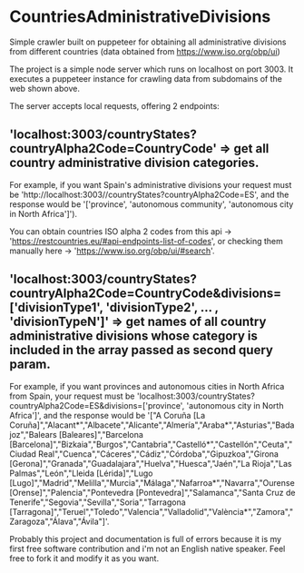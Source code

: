 # CountriesAdministrativeDivisions

Simple crawler built on puppeteer for obtaining all administrative divisions from different countries (data obtained from https://www.iso.org/obp/ui)

The project is a simple node server which runs on localhost on port 3003. It executes a puppeteer instance for crawling data from subdomains of the web shown above.

The server accepts local requests, offering 2 endpoints:

## 'localhost:3003/countryStates?countryAlpha2Code=CountryCode' => get all country administrative division categories. 

For example, if you want Spain's administrative divisions your request must be 'http://localhost:3003//countryStates?countryAlpha2Code=ES', and the response would be 
'['province', 'autonomous community', 'autonomous city in North Africa']'). 

You can obtain countries ISO alpha 2 codes from this api -> 'https://restcountries.eu/#api-endpoints-list-of-codes', or checking them manually here -> 
'https://www.iso.org/obp/ui/#search'.

## 'localhost:3003/countryStates?countryAlpha2Code=CountryCode&divisions=['divisionType1', 'divisionType2', ... , 'divisionTypeN']' => get names of all country administrative divisions whose category is included in the array passed as second query param.

For example, if you want provinces and autonomous cities in North Africa from Spain, your request must be 'localhost:3003/countryStates?countryAlpha2Code=ES&divisions=['province', 'autonomous city in North Africa']', and
the response would be '["A Coruña [La Coruña]","Alacant*","Albacete","Alicante","Almería","Araba*","Asturias","Badajoz","Balears [Baleares]","Barcelona [Barcelona]","Bizkaia","Burgos","Cantabria","Castelló*","Castellón","Ceuta","Ciudad Real","Cuenca","Cáceres","Cádiz","Córdoba","Gipuzkoa","Girona [Gerona]","Granada","Guadalajara","Huelva","Huesca","Jaén","La Rioja","Las Palmas","León","Lleida [Lérida]","Lugo [Lugo]","Madrid","Melilla","Murcia","Málaga","Nafarroa*","Navarra","Ourense [Orense]","Palencia","Pontevedra [Pontevedra]","Salamanca","Santa Cruz de Tenerife","Segovia","Sevilla","Soria","Tarragona [Tarragona]","Teruel","Toledo","Valencia","Valladolid","València*","Zamora","Zaragoza","Álava","Ávila"]'.

Probably this project and documentation is full of errors because it is my first free software contribution and i'm not an English native speaker. Feel free to fork it and modify it as you want.
